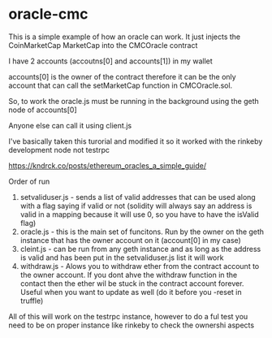 # oracle-cmc

This is a simple example of how an oracle can work.  It just injects the CoinMarketCap MarketCap into the CMCOracle contract

I have 2 accounts (accoutns[0] and accounts[1]) in my wallet 

accounts[0] is the owner of the contract therefore it can be the only account that can call the setMarketCap function in CMCOracle.sol.

So, to work the oracle.js must be running in the background using the geth node of accounts[0]

Anyone else can call it using client.js

I've basically taken this turorial and modified it so it worked with the rinkeby development node not testrpc

https://kndrck.co/posts/ethereum_oracles_a_simple_guide/


Order of run

1. setvaliduser.js  - sends a list of valid addresses that can be used along with a flag saying if valid or not (solidity will always say an address is valid in a mapping because it will use 0, so you have to have the isValid flag)
2. oracle.js - this is the main set of funcitons.  Run by the owner on the geth instance that has the owner account on it (account[0] in my case)
3. cleint.js - can be run from any geth instance and as long as the address is valid and has been put in the setvaliduser.js list it will work
4. withdraw.js - Alows you to withdraw ether from the contract account to the owner account.  If you dont ahve the withdraw function in the contact then the ether wil be stuck in the contract account forever.  Useful when you want to
   update as well (do it before you -reset in truffle)

All of this will work on the testrpc instance, however to do a ful test you need to be on proper instance like rinkeby to check the ownershi aspects



